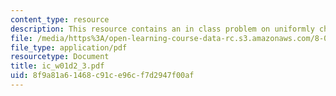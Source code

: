 ```yaml
---
content_type: resource
description: This resource contains an in class problem on uniformly charged disk.
file: /media/https%3A/open-learning-course-data-rc.s3.amazonaws.com/8-02-physics-ii-electricity-and-magnetism-spring-2007/8f9a81a61468c91ce96cf7d2947f00af_ic_w01d2_3.pdf
file_type: application/pdf
resourcetype: Document
title: ic_w01d2_3.pdf
uid: 8f9a81a6-1468-c91c-e96c-f7d2947f00af
---
```

